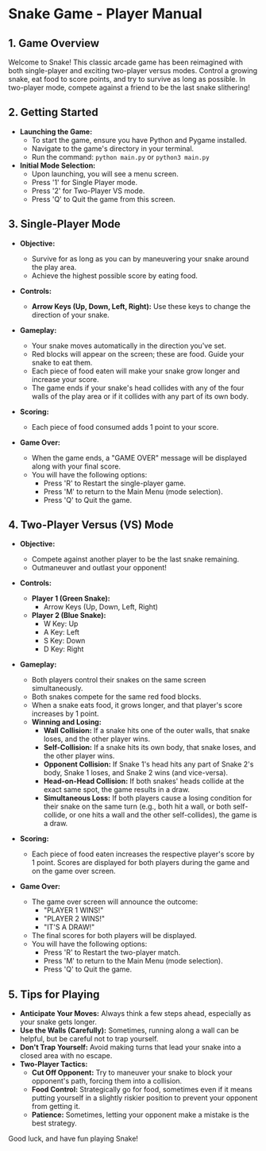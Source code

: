 # Snake Game - Player Manual

## 1. Game Overview

Welcome to Snake! This classic arcade game has been reimagined with both single-player and exciting two-player versus modes. Control a growing snake, eat food to score points, and try to survive as long as possible. In two-player mode, compete against a friend to be the last snake slithering!

## 2. Getting Started

*   **Launching the Game:**
    *   To start the game, ensure you have Python and Pygame installed.
    *   Navigate to the game's directory in your terminal.
    *   Run the command: `python main.py` or `python3 main.py`
*   **Initial Mode Selection:**
    *   Upon launching, you will see a menu screen.
    *   Press '1' for Single Player mode.
    *   Press '2' for Two-Player VS mode.
    *   Press 'Q' to Quit the game from this screen.

## 3. Single-Player Mode

*   **Objective:**
    *   Survive for as long as you can by maneuvering your snake around the play area.
    *   Achieve the highest possible score by eating food.

*   **Controls:**
    *   **Arrow Keys (Up, Down, Left, Right):** Use these keys to change the direction of your snake.

*   **Gameplay:**
    *   Your snake moves automatically in the direction you've set.
    *   Red blocks will appear on the screen; these are food. Guide your snake to eat them.
    *   Each piece of food eaten will make your snake grow longer and increase your score.
    *   The game ends if your snake's head collides with any of the four walls of the play area or if it collides with any part of its own body.

*   **Scoring:**
    *   Each piece of food consumed adds 1 point to your score.

*   **Game Over:**
    *   When the game ends, a "GAME OVER" message will be displayed along with your final score.
    *   You will have the following options:
        *   Press 'R' to Restart the single-player game.
        *   Press 'M' to return to the Main Menu (mode selection).
        *   Press 'Q' to Quit the game.

## 4. Two-Player Versus (VS) Mode

*   **Objective:**
    *   Compete against another player to be the last snake remaining.
    *   Outmaneuver and outlast your opponent!

*   **Controls:**
    *   **Player 1 (Green Snake):**
        *   Arrow Keys (Up, Down, Left, Right)
    *   **Player 2 (Blue Snake):**
        *   W Key: Up
        *   A Key: Left
        *   S Key: Down
        *   D Key: Right

*   **Gameplay:**
    *   Both players control their snakes on the same screen simultaneously.
    *   Both snakes compete for the same red food blocks.
    *   When a snake eats food, it grows longer, and that player's score increases by 1 point.
    *   **Winning and Losing:**
        *   **Wall Collision:** If a snake hits one of the outer walls, that snake loses, and the other player wins.
        *   **Self-Collision:** If a snake hits its own body, that snake loses, and the other player wins.
        *   **Opponent Collision:** If Snake 1's head hits any part of Snake 2's body, Snake 1 loses, and Snake 2 wins (and vice-versa).
        *   **Head-on-Head Collision:** If both snakes' heads collide at the exact same spot, the game results in a draw.
        *   **Simultaneous Loss:** If both players cause a losing condition for their snake on the same turn (e.g., both hit a wall, or both self-collide, or one hits a wall and the other self-collides), the game is a draw.

*   **Scoring:**
    *   Each piece of food eaten increases the respective player's score by 1 point. Scores are displayed for both players during the game and on the game over screen.

*   **Game Over:**
    *   The game over screen will announce the outcome:
        *   "PLAYER 1 WINS!"
        *   "PLAYER 2 WINS!"
        *   "IT'S A DRAW!"
    *   The final scores for both players will be displayed.
    *   You will have the following options:
        *   Press 'R' to Restart the two-player match.
        *   Press 'M' to return to the Main Menu (mode selection).
        *   Press 'Q' to Quit the game.

## 5. Tips for Playing

*   **Anticipate Your Moves:** Always think a few steps ahead, especially as your snake gets longer.
*   **Use the Walls (Carefully):** Sometimes, running along a wall can be helpful, but be careful not to trap yourself.
*   **Don't Trap Yourself:** Avoid making turns that lead your snake into a closed area with no escape.
*   **Two-Player Tactics:**
    *   **Cut Off Opponent:** Try to maneuver your snake to block your opponent's path, forcing them into a collision.
    *   **Food Control:** Strategically go for food, sometimes even if it means putting yourself in a slightly riskier position to prevent your opponent from getting it.
    *   **Patience:** Sometimes, letting your opponent make a mistake is the best strategy.

Good luck, and have fun playing Snake!
